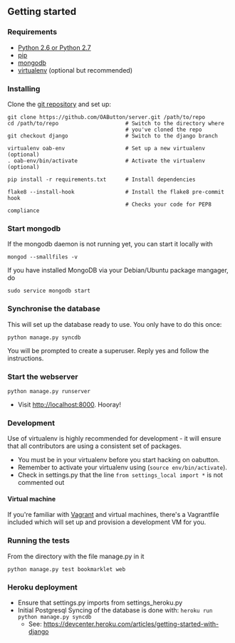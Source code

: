 ## Getting started

### Requirements

 * [Python 2.6 or Python 2.7](http://www.python.org/getit/)
 * [pip](http://www.pip-installer.org/en/latest/installing.html)
 * [mongodb](http://docs.mongodb.org/manual/installation/)
 * [virtualenv](https://pypi.python.org/pypi/virtualenv) (optional but
   recommended)

### Installing

Clone the [git repository](https://github.com/OAButton/server) and set
up:
```
git clone https://github.com/OAButton/server.git /path/to/repo
cd /path/to/repo                     # Switch to the directory where
                                     # you've cloned the repo
git checkout django                  # Switch to the django branch

virtualenv oab-env                   # Set up a new virtualenv (optional)
. oab-env/bin/activate               # Activate the virtualenv (optional)

pip install -r requirements.txt      # Install dependencies

flake8 --install-hook                # Install the flake8 pre-commit hook
                                     # Checks your code for PEP8 compliance
```

### Start mongodb

If the mongodb daemon is not running yet, you can start it locally with
```
mongod --smallfiles -v
```

If you have installed MongoDB via your Debian/Ubuntu package mangager, do
```
sudo service mongodb start
```

### Synchronise the database

This will set up the database ready to use. You only have to do this once:
```
python manage.py syncdb
```
You will be prompted to create a superuser. Reply yes and follow the
instructions.


### Start the webserver

```
python manage.py runserver
```

 * Visit <http://localhost:8000>. Hooray!

### Development

Use of virtualenv is highly recommended for development - it will
ensure that all contributors are using a consistent set of packages.

 * You must be in your virtualenv before you start hacking on oabutton.
 * Remember to activate your virtualenv using (`source env/bin/activate`).
 * Check in settings.py that the line `from settings_local import *`
   is not commented out

#### Virtual machine

If you're familiar with [Vagrant](http://vagrantup.com/) and virtual
machines, there's a Vagrantfile included which will set up and
provision a development VM for you.

### Running the tests

From the directory with the file manage.py in it
```
python manage.py test bookmarklet web
```

### Heroku deployment

 * Ensure that settings.py imports from settings_heroku.py
 * Initial Postgresql Syncing of the database is done with: `heroku run python manage.py syncdb`
   * See: https://devcenter.heroku.com/articles/getting-started-with-django

